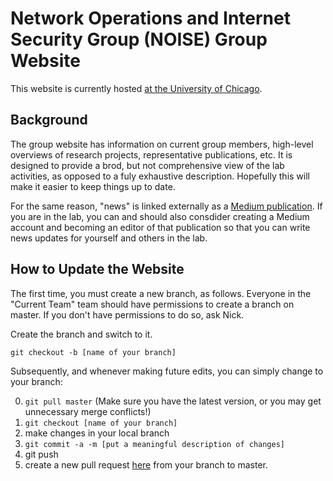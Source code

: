 # Network Operations and Internet Security Group (NOISE) Group Website

This website is currently hosted [at the University of Chicago](https://noise.cs.uchicago.edu/).

## Background

The group website has information on current group members, high-level overviews of research projects, representative publications, etc. It is designed to provide a brod, but not comprehensive view of the lab activities, as opposed to a fuly exhaustive description. Hopefully this will make it easier to keep things up to date.

For the same reason, "news" is linked externally as a [Medium publication](https://medium.com/noise-lab/). If you are in the lab, you can and should also consdider creating a Medium account and becoming an editor of that publication so that you can write news updates for yourself and others in the lab.

## How to Update the Website

The first time, you must create a new branch, as follows. Everyone in the "Current Team" team should have permissions to create a branch on master. If you don't have permissions to do so, ask Nick.

Create the branch and switch to it.

`git checkout -b [name of your branch]`

Subsequently, and whenever making future edits, you can simply change to your branch:

0. `git pull master` (Make sure you have the latest version, or you may get unnecessary merge conflicts!) 
1. `git checkout [name of your branch]`
2. make changes in your local branch 
3. `git commit -a -m [put a meaningful description of changes]`
4. git push
5. create a new pull request [here](https://github.com/noise-lab/noise-www/pulls) from your branch to master.
